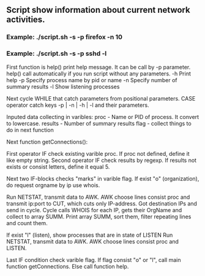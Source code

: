 ## Script show information about current network activities.

### Example: ./script.sh -s -p firefox -n 10

### Example: ./script.sh -s -p sshd -l

First function is help() print help message.
It can be call by -p parameter.
help() call automatically if you run script without any parameters.
 -h  Print help
 -p  Specify process name by pid or name
 -n  Specify number of summary results
 -l  Show listening processes

Next cycle WHILE that catch parameters from positional parameters.
CASE operator catch keys -p | -n | -h | -l and their parameters.

Inputed data collecting in varibles:
  proc - Name or PID of process. It convert to lowercase.
  results - Number of summary results
  flag - collect things to do in next function

Next function getConnections():

First operator IF check existing varible proc.
If proc not defined, define it like empty string.
Second operator IF check results by regexp.
If results not exists or consist letters, define it equal 5.

Next two IF-blocks checks "marks" in varible flag.
If exist "o" (organization), do request orgname by ip use whois.

Run NETSTAT, transmit data to AWK. AWK choose lines consist proc and
transmit ip:port to CUT, which cuts only IP-address.
Got destination IPs and send in cycle.
Cycle calls WHOIS for each IP, gets their OrgName and collect to array SUMM.
Print array SUMM, sort them, filter repeating lines and count them.

If exist "l" (listen), show processes that are in state of LISTEN
Run NETSTAT, transmit data to AWK. AWK choose lines consist proc and LISTEN.

Last IF condition check varible flag.
If flag consist "o" or "l", call main function getConnections.
Else call function help.

